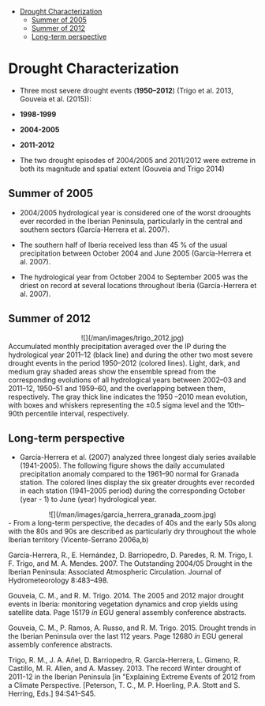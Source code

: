 -   [Drought Characterization](#drought-characterization)
    -   [Summer of 2005](#summer-of-2005)
    -   [Summer of 2012](#summer-of-2012)
    -   [Long-term perspective](#long-term-perspective)

Drought Characterization
========================

-   Three most severe drought events (**1950–2012**) (Trigo et al. 2013, Gouveia et al. (2015)):

-   **1998-1999**
-   **2004-2005**
-   **2011-2012**

-   The two drought episodes of 2004/2005 and 2011/2012 were extreme in both its magnitude and spatial extent (Gouveia and Trigo 2014)

Summer of 2005
--------------

-   2004/2005 hydrological year is considered one of the worst drooughts ever recorded in the Iberian Peninsula, particularly in the central and southern sectors (García-Herrera et al. 2007).

-   The southern half of Iberia received less than 45 % of the usual precipitation between October 2004 and June 2005 (García-Herrera et al. 2007).

-   The hydrological year from October 2004 to September 2005 was the driest on record at several locations throughout Iberia (García-Herrera et al. 2007).

Summer of 2012
--------------

<center>
![](/man/images/trigo_2012.jpg)
</center>
Accumulated monthly precipitation averaged over the IP during the hydrological year 2011–12 (black line) and during the other two most severe drought events in the period 1950–2012 (colored lines). Light, dark, and medium gray shaded areas show the ensemble spread from the corresponding evolutions of all hydrological years between 2002–03 and 2011–12, 1950–51 and 1959–60, and the overlapping between them, respectively. The gray thick line indicates the 1950 –2010 mean evolution, with boxes and whiskers representing the ±0.5 sigma level and the 10th–90th percentile interval, respectively.

Long-term perspective
---------------------

-   García-Herrera et al. (2007) analyzed three longest dialy series available (1941-2005). The following figure shows the daily accumulated precipitation anomaly compared to the 1961–90 normal for Granada station. The colored lines display the six greater droughts ever recorded in each station (1941–2005 period) during the corresponding October (year - 1) to June (year) hydrological year.

<center>
![](/man/images/garcia_herrera_granada_zoom.jpg)
</center>
-   From a long-term perspective, the decades of 40s and the early 50s along with the 80s and 90s are described as particularly dry throughout the whole Iberian territory (Vicente-Serrano 2006a,b)

García-Herrera, R., E. Hernández, D. Barriopedro, D. Paredes, R. M. Trigo, I. F. Trigo, and M. A. Mendes. 2007. The Outstanding 2004/05 Drought in the Iberian Peninsula: Associated Atmospheric Circulation. Journal of Hydrometeorology 8:483–498.

Gouveia, C. M., and R. M. Trigo. 2014. The 2005 and 2012 major drought events in Iberia: monitoring vegetation dynamics and crop yields using satellite data. Page 15179 *in* EGU general assembly conference abstracts.

Gouveia, C. M., P. Ramos, A. Russo, and R. M. Trigo. 2015. Drought trends in the Iberian Peninsula over the last 112 years. Page 12680 *in* EGU general assembly conference abstracts.

Trigo, R. M., J. A. Añel, D. Barriopedro, R. García-Herrera, L. Gimeno, R. Castillo, M. R. Allen, and A. Massey. 2013. The record Winter drought of 2011-12 in the Iberian Peninsula \[in "Explaining Extreme Events of 2012 from a Climate Perspective. \[Peterson, T. C., M. P. Hoerling, P.A. Stott and S. Herring, Eds.\] 94:S41–S45.
